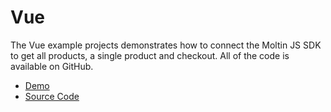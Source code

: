 # Vue

The Vue example projects demonstrates how to connect the Moltin JS SDK to get all products, a single product and checkout. All of the code is available on GitHub.

* [Demo](https://moltin-examples.github.io/vue-demo-store)
* [Source Code](https://github.com/moltin-examples/vue-demo-store)

